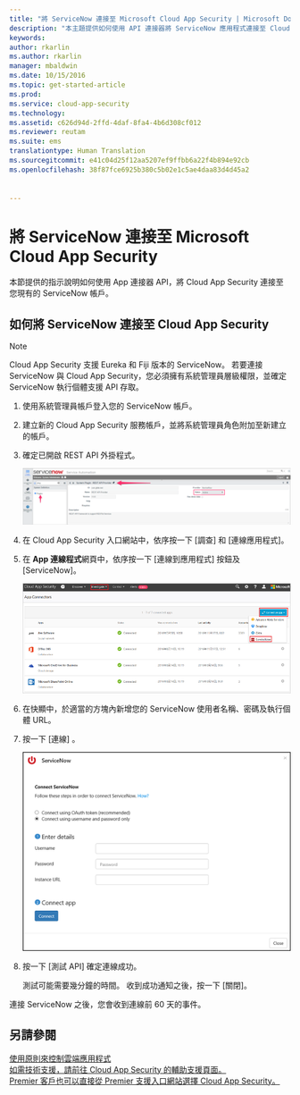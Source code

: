 ```yaml
---
title: "將 ServiceNow 連接至 Microsoft Cloud App Security | Microsoft Docs"
description: "本主題提供如何使用 API 連接器將 ServiceNow 應用程式連接至 Cloud App Security 的資訊。"
keywords: 
author: rkarlin
ms.author: rkarlin
manager: mbaldwin
ms.date: 10/15/2016
ms.topic: get-started-article
ms.prod: 
ms.service: cloud-app-security
ms.technology: 
ms.assetid: c626d94d-2ffd-4daf-8fa4-4b6d308cf012
ms.reviewer: reutam
ms.suite: ems
translationtype: Human Translation
ms.sourcegitcommit: e41c04d25f12aa5207ef9ffbb6a22f4b894e92cb
ms.openlocfilehash: 38f87fce6925b380c5b02e1c5ae4daa83d4d45a2


---
```


# <a name="connect-servicenow-to-microsoft-cloud-app-security"></a>將 ServiceNow 連接至 Microsoft Cloud App Security
本節提供的指示說明如何使用 App 連接器 API，將 Cloud App Security 連接至您現有的 ServiceNow 帳戶。  
  
## <a name="how-to-connect-servicenow-to-cloud-app-security"></a>如何將 ServiceNow 連接至 Cloud App Security  
  
> [!NOTE]  
>  Cloud App Security 支援 Eureka 和 Fiji 版本的 ServiceNow。 若要連接 ServiceNow 與 Cloud App Security，您必須擁有系統管理員層級權限，並確定 ServiceNow 執行個體支援 API 存取。  
  
1.  使用系統管理員帳戶登入您的 ServiceNow 帳戶。  
  
2.  建立新的 Cloud App Security 服務帳戶，並將系統管理員角色附加至新建立的帳戶。  
  
3.  確定已開啟 REST API 外掛程式。  
  
     ![servicenow 帳戶](./media/servicenow-account.png "servicenow account")  
  
4.  在 Cloud App Security 入口網站中，依序按一下 [調查] 和 [連線應用程式]。  
  
5.  在 **App 連線程式**網頁中，依序按一下 [連線到應用程式] 按鈕及 [ServiceNow]。  
  
     ![連接 servicenow](./media/connect-servicenow.png "connect servicenow")  
  
6.  在快顯中，於適當的方塊內新增您的 ServiceNow 使用者名稱、密碼及執行個體 URL。  
  
7.  按一下 [連線] 。  
  
     ![servicenow 更新密碼](./media/servicenow-update-password.png "servicenow update password")  
  
8.  按一下 [測試 API] 確定連線成功。  
  
     測試可能需要幾分鐘的時間。 收到成功通知之後，按一下 [關閉]。  
  
連接 ServiceNow 之後，您會收到連線前 60 天的事件。
  
## <a name="see-also"></a>另請參閱  
[使用原則來控制雲端應用程式](control-cloud-apps-with-policies.md)   
[如需技術支援，請前往 Cloud App Security 的輔助支援頁面。](http://support.microsoft.com/oas/default.aspx?prid=16031)   
[Premier 客戶也可以直接從 Premier 支援入口網站選擇 Cloud App Security。](https://premier.microsoft.com/)  
  
  


<!--HONumber=Nov16_HO4-->


